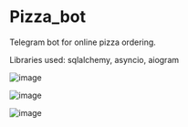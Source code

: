 # Pizza_bot

Telegram bot for online pizza ordering.

Libraries used: sqlalchemy, asyncio, aiogram


![image](https://github.com/user-attachments/assets/6d13f3ca-6e0e-4725-9565-4e1ae1a4fb8e)

![image](https://github.com/user-attachments/assets/492461a4-cf49-4c9e-a313-23769ffc0838)

![image](https://github.com/user-attachments/assets/99173715-25ed-43d9-8efb-30318b346da3)
